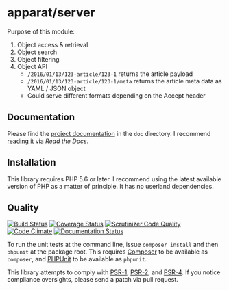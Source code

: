 # apparat/server

Purpose of this module:

1. Object access & retrieval
2. Object search
3. Object filtering
4. Object API
    * `/2016/01/13/123-article/123-1` returns the article payload
    * `/2016/01/13/123-article/123-1/meta` returns the article meta data as YAML / JSON object
    * Could serve different formats depending on the Accept header

## Documentation

Please find the [project documentation](doc/index.md) in the `doc` directory. I recommend [reading it](http://apparat-server.readthedocs.io/) via *Read the Docs*.

## Installation

This library requires PHP 5.6 or later. I recommend using the latest available version of PHP as a matter of principle. It has no userland dependencies.

## Quality

[![Build Status](https://secure.travis-ci.org/apparat/server.svg)](https://travis-ci.org/apparat/server)
[![Coverage Status](https://coveralls.io/repos/apparat/server/badge.svg?branch=master&service=github)](https://coveralls.io/github/apparat/server?branch=master)
[![Scrutinizer Code Quality](https://scrutinizer-ci.com/g/apparat/server/badges/quality-score.png?b=master)](https://scrutinizer-ci.com/g/apparat/server/?branch=master)
[![Code Climate](https://codeclimate.com/github/apparat/server/badges/gpa.svg)](https://codeclimate.com/github/apparat/server)
[![Documentation Status](https://readthedocs.org/projects/apparat-server/badge/?version=latest)](http://apparat-server.readthedocs.io/en/latest/?badge=latest)

To run the unit tests at the command line, issue `composer install` and then `phpunit` at the package root. This requires [Composer](http://getcomposer.org/) to be available as `composer`, and [PHPUnit](http://phpunit.de/manual/) to be available as `phpunit`.

This library attempts to comply with [PSR-1][], [PSR-2][], and [PSR-4][]. If you notice compliance oversights, please send a patch via pull request.

[PSR-1]: https://github.com/php-fig/fig-standards/blob/master/accepted/PSR-1-basic-coding-standard.md
[PSR-2]: https://github.com/php-fig/fig-standards/blob/master/accepted/PSR-2-coding-style-guide.md
[PSR-4]: https://github.com/php-fig/fig-standards/blob/master/accepted/PSR-4-autoloader.md

